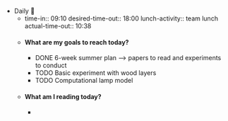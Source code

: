 - Daily 📌
	- time-in:: 09:10
	  desired-time-out:: 18:00
	  lunch-activity:: team lunch  
	  actual-time-out:: 10:38
	- #### What are my goals to reach today?
		- DONE 6-week summer plan --> papers to read and experiments to conduct
		- TODO Basic experiment with wood layers
		- TODO Computational lamp model
	- #### What am I reading today?
		-